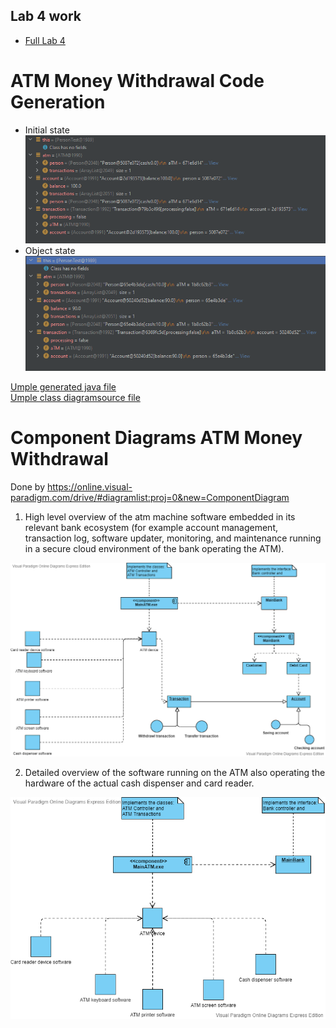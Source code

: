 ## Lab 4 work 
 - [Full Lab 4](/Team%20folder/lab4.md)


# ATM Money Withdrawal Code Generation
* Initial state
![image](/Team%20folder/images/lab4/lab4_atm_umple_test_1.PNG)
* Object state
![image](/Team%20folder/images/lab4/lab4_atm_umple_test_2.PNG)

[Umple generated java file](../../Sander%20Jenk/umpleAtm.java)  
[Umple class  diagramsource file](../../Sander%20Jenk/umpleAtm.txt)



# Component Diagrams ATM Money Withdrawal

Done by  https://online.visual-paradigm.com/drive/#diagramlist:proj=0&new=ComponentDiagram

1. High level overview of the atm machine software embedded in its relevant bank ecosystem (for example account management, transaction log, software updater, monitoring, and maintenance running in a secure cloud environment of the bank operating the ATM).

![image](/Team%20folder/images/Component%20Diagrams%20ATM%20Money%20Withdrawal%20ex%201.png)


2. Detailed overview of the software running on the ATM also operating the hardware of the actual cash dispenser and card reader.


![image](/Team%20folder/images/Component%20Diagrams%20ATM%20ex%202.vpd.png)




